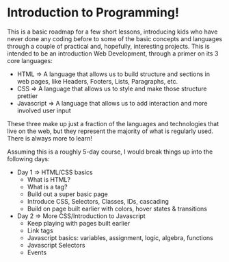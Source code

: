 # Introduction to Programming!

This is a basic roadmap for a few short lessons, introducing kids who have never done any coding before to some of the basic concepts and languages through a couple of practical and, hopefully, interesting projects. This is intended to be an introduction Web Development, through a primer on its 3 core languages:

* HTML => A language that allows us to build structure and sections in web pages, like Headers, Footers, Lists, Paragraphs, etc.
* CSS => A language that allows us to style and make those structure prettier
* Javascript => A language that allows us to add interaction and more involved user input

These three make up just a fraction of the languages and technologies that live on the web, but they
represent the majority of what is regularly used. There is always more to learn!

Assuming this is a roughly 5-day course, I would break things up into the following days:

* Day 1 => HTML/CSS basics
  * What is HTML?
  * What is a tag?
  * Build out a super basic page
  * Introduce CSS, Selectors, Classes, IDs, cascading
  * Build on page built earlier with colors, hover states & transitions
* Day 2 => More CSS/Introduction to Javascript
  * Keep playing with pages built earlier
  * Link tags
  * Javascript basics: variables, assignment, logic, algebra, functions
  * Javascript Selectors
  * Events
